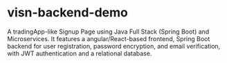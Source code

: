 # visn-backend-demo
A tradingApp-like Signup Page using Java Full Stack (Spring Boot) and Microservices. It features a angular/React-based frontend, Spring Boot backend for user registration, password encryption, and email verification, with JWT authentication and a relational database.
